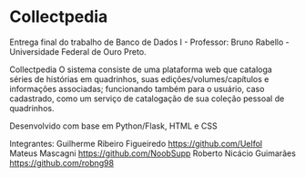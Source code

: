 # Collectpedia
Entrega final do trabalho de Banco de Dados I - Professor: Bruno Rabello - Universidade Federal de Ouro Preto.

Collectpedia
O sistema consiste de uma plataforma web que cataloga séries de histórias em quadrinhos, suas edições/volumes/capítulos e informações associadas; funcionando também para o usuário, caso cadastrado, como um serviço de catalogação de sua coleção pessoal de quadrinhos.

Desenvolvido com base em Python/Flask, HTML e CSS

Integrantes:
Guilherme Ribeiro Figueiredo      https://github.com/Uelfol   
Mateus Mascagni                   https://github.com/NoobSupp
Roberto Nicácio Guimarães         https://github.com/robng98 
